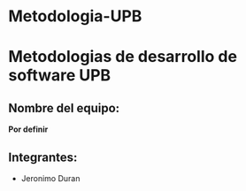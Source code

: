 # Metodologia-UPB

# Metodologias de desarrollo de software UPB

## Nombre del equipo:
**Por definir**

## Integrantes:
- Jeronimo Duran
